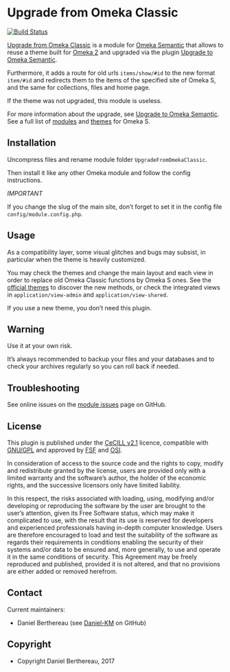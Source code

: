 Upgrade from Omeka Classic
==========================

[![Build Status](https://travis-ci.org/Daniel-KM/Omeka-S-module-UpgradeFromOmekaClassic.svg?branch=master)](https://travis-ci.org/Daniel-KM/Omeka-S-module-UpgradeFromOmekaClassic)

[Upgrade from Omeka Classic] is a module for [Omeka Semantic] that allows to
reuse a theme built for [Omeka 2] and upgraded via the plugin [Upgrade to Omeka Semantic].

Furthermore, it adds a route for old urls `items/show/#id` to the new format
`item/#id` and redirects them to the items of the specified site of Omeka S, and
the same for collections, files and home page.

If the theme was not upgraded, this module is useless.

For more information about the upgrade, see [Upgrade to Omeka Semantic]. See a
full list of [modules] and [themes] for Omeka S.


Installation
------------

Uncompress files and rename module folder `UpgradeFromOmekaClassic`.

Then install it like any other Omeka module and follow the config instructions.

*IMPORTANT*

If you change the slug of the main site, don’t forget to set it in the config
file `config/module.config.php`.


Usage
-----

As a compatibility layer, some visual glitches and bugs may subsist, in
particular when the theme is heavily customized.

You may check the themes and change the main layout and each view in order to
replace old Omeka Classic functions by Omeka S ones. See the [official themes]
to discover the new  methods, or check the integrated views in `application/view-admin`
and `application/view-shared`.

If you use a new theme, you don’t need this plugin.


Warning
-------

Use it at your own risk.

It’s always recommended to backup your files and your databases and to check
your archives regularly so you can roll back if needed.


Troubleshooting
---------------

See online issues on the [module issues] page on GitHub.


License
-------

This plugin is published under the [CeCILL v2.1] licence, compatible with
[GNU/GPL] and approved by [FSF] and [OSI].

In consideration of access to the source code and the rights to copy, modify and
redistribute granted by the license, users are provided only with a limited
warranty and the software’s author, the holder of the economic rights, and the
successive licensors only have limited liability.

In this respect, the risks associated with loading, using, modifying and/or
developing or reproducing the software by the user are brought to the user’s
attention, given its Free Software status, which may make it complicated to use,
with the result that its use is reserved for developers and experienced
professionals having in-depth computer knowledge. Users are therefore encouraged
to load and test the suitability of the software as regards their requirements
in conditions enabling the security of their systems and/or data to be ensured
and, more generally, to use and operate it in the same conditions of security.
This Agreement may be freely reproduced and published, provided it is not
altered, and that no provisions are either added or removed herefrom.


Contact
-------

Current maintainers:

* Daniel Berthereau (see [Daniel-KM] on GitHub)


Copyright
---------

* Copyright Daniel Berthereau, 2017


[Upgrade from Omeka Classic]: https://github.com/Daniel-KM/Omeka-S-module-UpgradeFromOmekaClassic
[Upgrade to Omeka Semantic]: https://github.com/Daniel-KM/UpgradeToOmekaS
[Omeka]: https://www.omeka.org
[Omeka Classic]: https://omeka.org
[Omeka Semantic]: https://omeka.org/s
[Omeka 2]: https://omeka.org
[Omeka S]: https://omeka.org/s
[modules]: https://daniel-km.github.io/UpgradeToOmekaS/omeka_s_modules.html
[themes]: https://daniel-km.github.io/UpgradeToOmekaS/omeka_s_themes.html
[official themes]: https://github.com/omeka-s-themes
[module issues]: https://github.com/Daniel-KM/Omeka-S-module-UpgradeFromOmekaClassic/issues
[CeCILL v2.1]: https://www.cecill.info/licences/Licence_CeCILL_V2.1-en.html
[GNU/GPL]: https://www.gnu.org/licenses/gpl-3.0.html
[FSF]: https://www.fsf.org
[OSI]: http://opensource.org
[Daniel-KM]: https://github.com/Daniel-KM "Daniel Berthereau"
